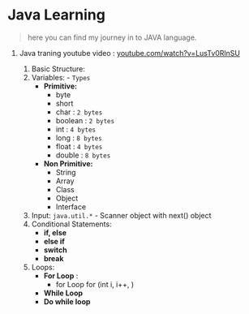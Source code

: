 # Java Learning
> here you can find my journey in to JAVA language.


1. Java traning youtube video  : [youtube.com/watch?v=LusTv0RlnSU](https://youtube.com/watch?v=LusTv0RlnSU)

    1. Basic Structure:
    2. Variables: - `Types`
        - **Primitive:**
            - byte
            - short
            - char : `2 bytes`
            - boolean : `2 bytes`
            - int : `4 bytes`
            - long : `8 bytes`
            - float : `4 bytes`
            - double : `8 bytes`
        - **Non Primitive:**
            - String
            - Array
            - Class
            - Object
            - Interface
    3. Input:
        `java.util.*` - Scanner object  with next() object
    4. Conditional Statements:
        - **if, else**
        - **else if**
        - **switch**
        - **break**
    5. Loops:
        - **For Loop** :
            - for Loop for (int i, i++,  )
        - **While Loop**
        - **Do while loop**
    
    

